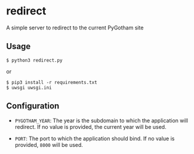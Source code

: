 # redirect

A simple server to redirect to the current PyGotham site

## Usage

```
$ python3 redirect.py
```

or

```
$ pip3 install -r requirements.txt
$ uwsgi uwsgi.ini
```

## Configuration

* `PYGOTHAM_YEAR`: The year is the subdomain to which the application will
  redirect. If no value is provided, the current year will be used.

* `PORT`: The port to which the application should bind. If no value is
  provided, `8000` will be used.
